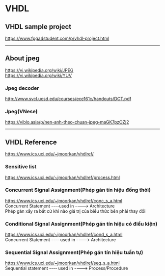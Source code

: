 # VHDL
## VHDL sample project
https://www.fpga4student.com/p/vhdl-project.html  

-----------------------------------------------------  
## About jpeg
https://vi.wikipedia.org/wiki/JPEG  
https://vi.wikipedia.org/wiki/YUV  

### Jpeg decoder
http://www.svcl.ucsd.edu/courses/ece161c/handouts/DCT.pdf  

### Jpeg(VNese)
https://viblo.asia/p/nen-anh-theo-chuan-jpeg-maGK7pzOZj2  

-----------------------------------------------------  
## VHDL Reference
https://www.ics.uci.edu/~jmoorkan/vhdlref/  

### Sensitive list
https://www.ics.uci.edu/~jmoorkan/vhdlref/process.html  

### Concurrent Signal Assignment(Phép gán tín hiệu đồng thời)
https://www.ics.uci.edu/~jmoorkan/vhdlref/conc_s_a.html  
Concurrent Statement	----used in ---->	Architecture  
Phép gán xẩy ra bất cứ khi nào giá trị của biểu thức bên phải thay đổi  

### Conditional Signal Assignment(Phép gán tín hiệu có điều kiện)
https://www.ics.uci.edu/~jmoorkan/vhdlref/cond_s_a.html  
Concurrent Statement	---- used in ---->	Architecture  

### Sequential Signal Assignment(Phép gán tín hiệu tuần tự)  
https://www.ics.uci.edu/~jmoorkan/vhdlref/seq_s_a.html  
Sequential statement	---- used in ---->	Process/Procedure  
